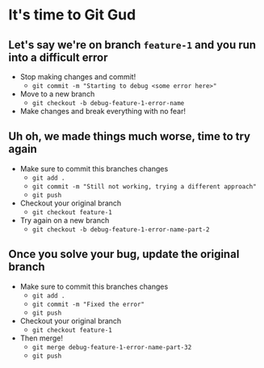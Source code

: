 # It's time to Git Gud

## Let's say we're on branch `feature-1` and you run into a difficult error

- Stop making changes and commit!
  - `git commit -m "Starting to debug <some error here>"`
- Move to a new branch
  - `git checkout -b debug-feature-1-error-name`
- Make changes and break everything with no fear!

## Uh oh, we made things much worse, time to try again

- Make sure to commit this branches changes
  - `git add .`
  - `git commit -m "Still not working, trying a different approach"`
  - `git push`
- Checkout your original branch
  - `git checkout feature-1`
- Try again on a new branch
  - `git checkout -b debug-feature-1-error-name-part-2`

## Once you solve your bug, update the original branch

- Make sure to commit this branches changes
  - `git add .`
  - `git commit -m "Fixed the error"`
  - `git push`
- Checkout your original branch
  - `git checkout feature-1`
- Then merge!
  - `git merge debug-feature-1-error-name-part-32`
  - `git push`
